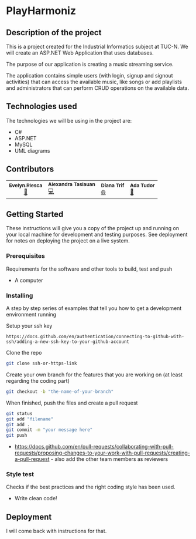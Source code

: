# PlayHarmoniz

## Description of the project
This is a project created for the Industrial Informatics subject at TUC-N.
We will create an ASP.NET Web Application that uses databases.

The purpose of our application is creating a music streaming service.

The application contains simple users (with login, signup and signout activities) that can access the available music, like songs or add playlists and administrators that can perform CRUD operations on the available data.

## Technologies used
The technologies we will be using in the project are:
- C#
- ASP.NET
- MySQL
- UML diagrams

## Contributors
<table>
  <tr>
    <td align="center">
        <a href="https://github.com/plescaevelyn">
            <sub><b>Evelyn Plesca</b></sub></a><br />
        <a href="https://github.com/plescaevelyn" title="">📁</a> 
    </td>
    <td>
      <sub><b>Alexandra Taslauan</b></sub></a><br />
      <a href="https://github.com/aletaslauan" title="">💻</a>
    </td>
    <td>
      <sub><b>Diana Trif</b></sub></a><br />
      <a href="https://github.com/DianaT08" title="">🌐</a>
    </td>
    <td>
      <sub><b>Ada Tudor</b></sub></a><br />
      <a href="https://github.com/DaNoobRo" title="">🎨</a>
    </td>
</table>

## Getting Started

These instructions will give you a copy of the project up and running on
your local machine for development and testing purposes. See deployment
for notes on deploying the project on a live system.

### Prerequisites

Requirements for the software and other tools to build, test and push 
- A computer

### Installing

A step by step series of examples that tell you how to get a development
environment running

Setup your ssh key

    https://docs.github.com/en/authentication/connecting-to-github-with-ssh/adding-a-new-ssh-key-to-your-github-account

Clone the repo

```bash
git clone ssh-or-https-link
```
    
Create your own branch for the features that you are working on (at least regarding the coding part)

```bash
git checkout -b "the-name-of-your-branch"
```

When finished, push the files and create a pull request

```bash
git status
git add "filename"
git add .
git commit -m "your message here"
git push 
```
- https://docs.github.com/en/pull-requests/collaborating-with-pull-requests/proposing-changes-to-your-work-with-pull-requests/creating-a-pull-request - also add the other team members as reviewers 

### Style test

Checks if the best practices and the right coding style has been used.

- Write clean code!

## Deployment

I will come back with instructions for that.
